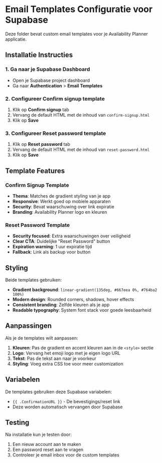# Email Templates Configuratie voor Supabase

Deze folder bevat custom email templates voor je Availability Planner applicatie.

## Installatie Instructies

### 1. Ga naar je Supabase Dashboard
- Open je Supabase project dashboard
- Ga naar **Authentication** > **Email Templates**

### 2. Configureer Confirm signup template
1. Klik op **Confirm signup** tab
2. Vervang de default HTML met de inhoud van `confirm-signup.html`
3. Klik op **Save**

### 3. Configureer Reset password template  
1. Klik op **Reset password** tab
2. Vervang de default HTML met de inhoud van `reset-password.html`
3. Klik op **Save**

## Template Features

### Confirm Signup Template
- **Thema**: Matches de gradient styling van je app
- **Responsive**: Werkt goed op mobiele apparaten
- **Security**: Bevat waarschuwing over link expiratie
- **Branding**: Availability Planner logo en kleuren

### Reset Password Template
- **Security focused**: Extra waarschuwingen over veiligheid
- **Clear CTA**: Duidelijke "Reset Password" button
- **Expiration warning**: 1 uur expiratie tijd
- **Fallback**: Link als backup voor button

## Styling

Beide templates gebruiken:
- **Gradient background**: `linear-gradient(135deg, #667eea 0%, #764ba2 100%)`
- **Modern design**: Rounded corners, shadows, hover effects
- **Consistent branding**: Zelfde kleuren als je app
- **Readable typography**: System font stack voor goede leesbaarheid

## Aanpassingen

Als je de templates wilt aanpassen:

1. **Kleuren**: Pas de gradient en accent kleuren aan in de `<style>` sectie
2. **Logo**: Vervang het emoji logo met je eigen logo URL
3. **Tekst**: Pas de tekst aan naar je voorkeur
4. **Styling**: Voeg extra CSS toe voor meer customization

## Variabelen

De templates gebruiken deze Supabase variabelen:
- `{{ .ConfirmationURL }}` - De bevestigings/reset link
- Deze worden automatisch vervangen door Supabase

## Testing

Na installatie kun je testen door:
1. Een nieuw account aan te maken
2. Een password reset aan te vragen
3. Controleer je email inbox voor de custom templates
